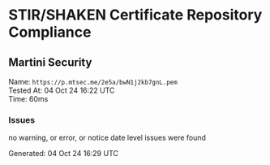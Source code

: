 # STIR/SHAKEN Certificate Repository Compliance

## Martini Security

Name: `https://p.mtsec.me/2e5a/bwN1j2kb7gnL.pem`\
Tested At: 04 Oct 24 16:22 UTC\
Time: 60ms

### Issues

no warning, or error, or notice date level issues were found

Generated: 04 Oct 24 16:29 UTC